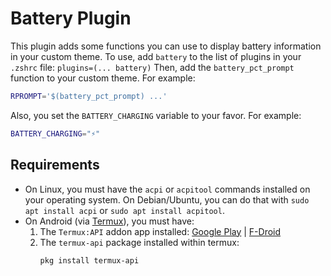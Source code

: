 # Battery Plugin
This plugin adds some functions you can use to display battery information in your custom theme.
To use, add `battery` to the list of plugins in your `.zshrc` file:
`plugins=(... battery)`
Then, add the `battery_pct_prompt` function to your custom theme. For example:
```zsh
RPROMPT='$(battery_pct_prompt) ...'
```
Also, you set the `BATTERY_CHARGING` variable to your favor.
For example:
```zsh
BATTERY_CHARGING="⚡️"
```
## Requirements
- On Linux, you must have the `acpi` or `acpitool` commands installed on your operating system.
  On Debian/Ubuntu, you can do that with `sudo apt install acpi` or `sudo apt install acpitool`.
- On Android (via [Termux](https://play.google.com/store/apps/details?id=com.termux)), you must have:
  1. The `Termux:API` addon app installed:
     [Google Play](https://play.google.com/store/apps/details?id=com.termux.api) | [F-Droid](https://f-droid.org/packages/com.termux.api/)
  2. The `termux-api` package installed within termux:
     ```sh
     pkg install termux-api
     ```
